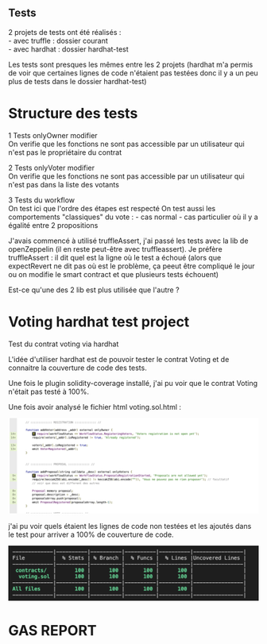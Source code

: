 ## Tests 

2 projets de tests ont été réalisés :<br/>
    - avec truffle : dossier courant  <br/>
    - avec hardhat : dossier hardhat-test<br/>

Les tests sont presques les mêmes entre les 2 projets (hardhat m'a permis de voir que certaines lignes de code n'étaient pas testées donc il y a un peu plus de tests dans le dossier hardhat-test)

# Structure des tests 
1 Tests onlyOwner modifier<br/>
On verifie que les fonctions ne sont pas accessible par un utilisateur qui n'est pas le propriétaire du contrat

2 Tests onlyVoter modifier<br/>
On verifie que les fonctions ne sont pas accessible par un utilisateur qui n'est pas dans la liste des votants

3 Tests du workflow<br/>
On test ici que l'ordre des étapes est respecté
On test aussi les comportements "classiques" du vote :
    - cas normal
    - cas particulier où il y a égalité entre 2 propositions

J'avais commencé à utilisé truffleAssert, j'ai passé les tests avec la lib de openZeppelin (il en reste peut-être avec truffleassert).
Je préfère truffleAssert : il dit quel est la ligne où le test a échoué (alors que expectRevert ne dit pas où est le problème, ça peeut être compliqué le jour ou on modifie le smart contract et que plusieurs tests échouent)

Est-ce qu'une des 2 lib est plus utilisée que l'autre ?

# Voting hardhat test project

Test du contrat voting via hardhat

L'idée d'utiliser hardhat est de pouvoir tester le contrat Voting et de connaitre la couverture de code des tests.

Une fois le plugin solidity-coverage installé, j'ai pu voir que le contrat Voting n'était pas testé à 100%.

Une fois avoir analysé le fichier html voting.sol.html :

![istanbul](img/istanbul.png)

j'ai pu voir quels étaient les lignes de code non testées et les ajoutés dans le test pour arriver a 100% de couverture de code.

![coverage](img/coverage.png)

# GAS REPORT
